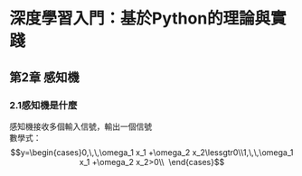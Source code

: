 # 深度學習入門：基於Python的理論與實踐  
## 第2章 感知機
### 2.1感知機是什麼    
感知機接收多個輸入信號，輸出一個信號  
數學式： $$y=\begin{cases}0,\,\,\omega_1 x_1 +\omega_2 x_2\lessgtr0\\1,\,\,\omega_1 x_1 +\omega_2 x_2>0\\  \end{cases}$$
